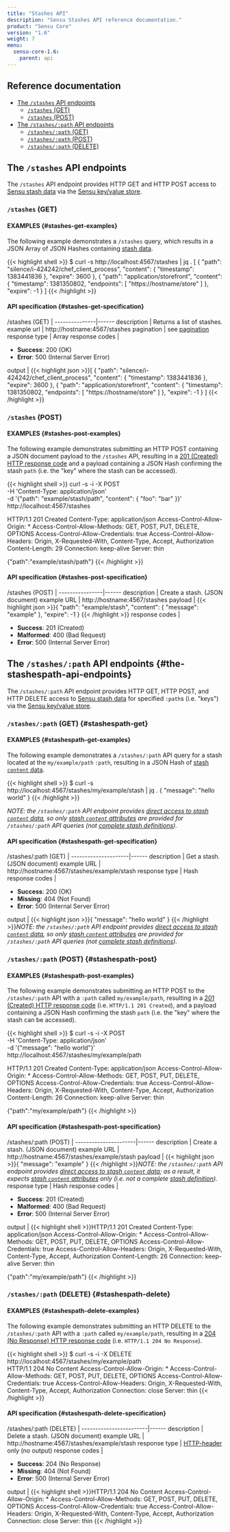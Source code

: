 ```yaml
---
title: "Stashes API"
description: "Sensu Stashes API reference documentation."
product: "Sensu Core"
version: "1.6"
weight: 7
menu:
  sensu-core-1.6:
    parent: api
---
```


## Reference documentation

- [The `/stashes` API endpoints](#the-stashes-api-endpoints)
  - [`/stashes` (GET)](#stashes-get)
  - [`/stashes` (POST)](#stashes-post)
- [The `/stashes/:path` API endpoints](#the-stashespath-api-endpoints)
  - [`/stashes/:path` (GET)](#stashespath-get)
  - [`/stashes/:path` (POST)](#stashespath-post)
  - [`/stashes/:path` (DELETE)](#stashespath-delete)

## The `/stashes` API endpoints

The `/stashes` API endpoint provides HTTP GET and HTTP POST access to [Sensu
stash data][3] via the [Sensu key/value store][4].

### `/stashes` (GET)

#### EXAMPLES {#stashes-get-examples}

The following example demonstrates a `/stashes` query, which results in a JSON
Array of JSON Hashes containing [stash data][3].

{{< highlight shell >}}
$ curl -s http://localhost:4567/stashes | jq .
[
  {
    "path": "silence/i-424242/chef_client_process",
    "content": {
      "timestamp": 1383441836
    },
    "expire": 3600
  },
  {
    "path": "application/storefront",
    "content": {
      "timestamp": 1381350802,
      "endpoints": [
        "https://hostname/store"
      ]
    },
    "expire": -1
  }
]
{{< /highlight >}}

#### API specification {#stashes-get-specification}  

/stashes (GET) | 
---------------|------
description    | Returns a list of stashes.
example url    | http://hostname:4567/stashes
pagination     | see [pagination][11]
response type  | Array
response codes | <ul><li>**Success**: 200 (OK)</li><li>**Error**: 500 (Internal Server Error)</li></ul>
output         | {{< highlight json >}}[
  {
    "path": "silence/i-424242/chef_client_process",
    "content": {
      "timestamp": 1383441836
    },
    "expire": 3600
  },
  {
    "path": "application/storefront",
    "content": {
      "timestamp": 1381350802,
      "endpoints": [
        "https://hostname/store"
      ]
    },
    "expire": -1
  }
]
{{< /highlight >}}

### `/stashes` (POST)

#### EXAMPLES {#stashes-post-examples}

The following example demonstrates submitting an HTTP POST containing a JSON
document payload to the `/stashes` API, resulting in a [201 (Created) HTTP
response code][5] and a payload containing a JSON Hash confirming the stash
`path` (i.e. the "key" where the stash can be accessed).

{{< highlight shell >}}
curl -s -i -X POST \
-H 'Content-Type: application/json' \
-d '{"path": "example/stash/path", "content": { "foo": "bar" }}' \
http://localhost:4567/stashes

HTTP/1.1 201 Created
Content-Type: application/json
Access-Control-Allow-Origin: *
Access-Control-Allow-Methods: GET, POST, PUT, DELETE, OPTIONS
Access-Control-Allow-Credentials: true
Access-Control-Allow-Headers: Origin, X-Requested-With, Content-Type, Accept, Authorization
Content-Length: 29
Connection: keep-alive
Server: thin

{"path":"example/stash/path"}
{{< /highlight >}}

#### API specification {#stashes-post-specification}

/stashes (POST) | 
----------------|------
description     | Create a stash. (JSON document)
example URL     | http://hostname:4567/stashes
payload         | {{< highlight json >}}{
  "path": "example/stash",
  "content": {
    "message": "example"
  },
  "expire": -1
}
{{< /highlight >}}
response codes  | <ul><li>**Success**: 201 (Created)</li><li>**Malformed**: 400 (Bad Request)</li><li>**Error**: 500 (Internal Server Error)</li></ul>

## The `/stashes/:path` API endpoints {#the-stashespath-api-endpoints}

The `/stashes/:path` API endpoint provides HTTP GET, HTTP POST, and HTTP DELETE
access to [Sensu stash data][3] for specified `:path`s (i.e. "keys") via the
[Sensu key/value store][4].

### `/stashes/:path` (GET) {#stashespath-get}

#### EXAMPLES {#stashespath-get-examples}

The following example demonstrates a `/stashes/:path` API query for a stash
located at the `my/example/path` `:path`, resulting in a JSON Hash of [stash
`content` data][8].

{{< highlight shell >}}
$ curl -s http://localhost:4567/stashes/my/example/stash | jq .
{
  "message": "hello world"
}
{{< /highlight >}}

_NOTE: the `/stashes/:path` API endpoint provides [direct access to stash
`content` data][7], so only [stash `content` attributes][8] are provided for
`/stashes/:path` API queries (not [complete stash definitions][9])._

#### API specification {#stashespath-get-specification}

/stashes/:path (GET) | 
---------------------|------
description          | Get a stash. (JSON document)
example URL          | http://hostname:4567/stashes/example/stash
response type        | Hash
response codes       | <ul><li>**Success**: 200 (OK)</li><li>**Missing**: 404 (Not Found)</li><li>**Error**: 500 (Internal Server Error)</li></ul>
output               | {{< highlight json >}}{
  "message": "hello world"
}
{{< /highlight >}}_NOTE: the `/stashes/:path` API endpoint provides [direct access to stash `content` data][7], so only [stash `content` attributes][8] are provided for `/stashes/:path` API queries (not [complete stash definitions][9])._

### `/stashes/:path` (POST) {#stashespath-post}

#### EXAMPLES {#stashespath-post-examples}

The following example demonstrates submitting an HTTP POST to the
`/stashes/:path` API with a `:path` called `my/example/path`, resulting in a
[201 (Created) HTTP response code][5] (i.e. `HTTP/1.1 201 Created`), and a
payload containing a JSON Hash confirming the stash `path` (i.e. the "key" where
the stash can be accessed).

{{< highlight shell >}}
$ curl -s -i -X POST \
-H 'Content-Type: application/json' \
-d '{"message": "hello world"}' \
http://localhost:4567/stashes/my/example/path

HTTP/1.1 201 Created
Content-Type: application/json
Access-Control-Allow-Origin: *
Access-Control-Allow-Methods: GET, POST, PUT, DELETE, OPTIONS
Access-Control-Allow-Credentials: true
Access-Control-Allow-Headers: Origin, X-Requested-With, Content-Type, Accept, Authorization
Content-Length: 26
Connection: keep-alive
Server: thin

{"path":"my/example/path"}
{{< /highlight >}}

#### API specification {#stashespath-post-specification}

/stashes/:path (POST) | 
----------------------|------
description           | Create a stash. (JSON document)
example URL           | http://hostname:4567/stashes/example/stash
payload               | {{< highlight json >}}{
  "message": "example"
}
{{< /highlight >}}_NOTE: the `/stashes/:path` API endpoint provides [direct access to stash `content` data][7]; as a result, it expects [stash `content` attributes][8] only (i.e. not a complete [stash definition][9])._
response type         | Hash
response codes        | <ul><li>**Success**: 201 (Created)</li><li>**Malformed**: 400 (Bad Request)</li><li>**Error**: 500 (Internal Server Error)</li></ul>
output                | {{< highlight shell >}}HTTP/1.1 201 Created
Content-Type: application/json
Access-Control-Allow-Origin: *
Access-Control-Allow-Methods: GET, POST, PUT, DELETE, OPTIONS
Access-Control-Allow-Credentials: true
Access-Control-Allow-Headers: Origin, X-Requested-With, Content-Type, Accept, Authorization
Content-Length: 26
Connection: keep-alive
Server: thin

{"path":"my/example/path"}
{{< /highlight >}}

### `/stashes/:path` (DELETE) {#stashespath-delete}

#### EXAMPLES {#stashespath-delete-examples}

The following example demonstrates submitting an HTTP DELETE to the
`/stashes/:path` API with a `:path` called `my/example/path`, resulting in a
[204 (No Response) HTTP response code][5] (i.e. `HTTP/1.1 204 No Response`).

{{< highlight shell >}}
$ curl -s -i -X DELETE http://localhost:4567/stashes/my/example/path                                                                                                                                                                                        
HTTP/1.1 204 No Content
Access-Control-Allow-Origin: *
Access-Control-Allow-Methods: GET, POST, PUT, DELETE, OPTIONS
Access-Control-Allow-Credentials: true
Access-Control-Allow-Headers: Origin, X-Requested-With, Content-Type, Accept, Authorization
Connection: close
Server: thin
{{< /highlight >}}

#### API specification {#stashespath-delete-specification}

/stashes/:path (DELETE) | 
------------------------|------
description             | Delete a stash. (JSON document)
example URL             | http://hostname:4567/stashes/example/stash
response type           | [HTTP-header][10] only (no output)
response codes          | <ul><li>**Success**: 204 (No Response)</li><li>**Missing**: 404 (Not Found)</li><li>**Error**: 500 (Internal Server Error)</li></ul>
output                  | {{< highlight shell >}}HTTP/1.1 204 No Content
Access-Control-Allow-Origin: *
Access-Control-Allow-Methods: GET, POST, PUT, DELETE, OPTIONS
Access-Control-Allow-Credentials: true
Access-Control-Allow-Headers: Origin, X-Requested-With, Content-Type, Accept, Authorization
Connection: close
Server: thin
{{< /highlight >}}

[1]:  https://en.wikipedia.org/wiki/Key-value_database
[2]:  ../../reference/events
[3]:  ../../reference/stashes#what-is-a-sensu-stash
[4]:  ../../reference/stashes#the-sensu-keyvalue-store
[5]:  https://en.wikipedia.org/wiki/List_of_HTTP_status_codes
[6]:  #stashes-get
[7]:  ../../reference/stashes#direct-access-to-stash-content-data
[8]:  ../../reference/stashes#content-attributes
[9]:  ../../reference/stashes#stash-definition-specification
[10]: https://www.w3.org/Protocols/rfc2616/rfc2616-sec14.html
[11]:  ../overview#pagination